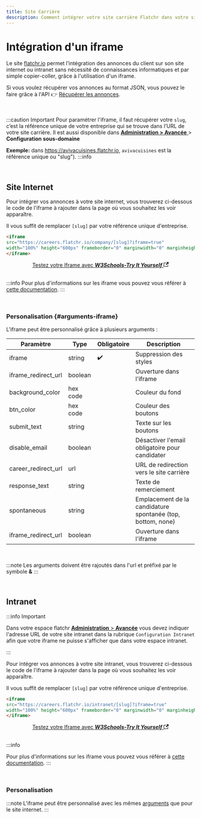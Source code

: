 ```yaml
---
title: Site Carrière
description: Comment intégrer votre site carrière Flatchr dans votre site internet ou intranet ? 
---
```

 
 # Intégration d'un iframe
 
<style>
@import url('https://fonts.googleapis.com/css2?family=Source+Sans+Pro&display=swap');
</style>

Le site [flatchr.io](https://www.flatchr.io/) permet l’intégration des annonces du client sur son site internet ou intranet sans nécessité de connaissances informatiques et par simple copier-coller, grâce à l'utilisation d'un iframe.

Si vous voulez récupérer vos annonces au format JSON, vous pouvez le faire grâce à l'API 👉 [Récupérer les annonces](/docs/QuickStart/Recuperer_les_annonces).

<br/>

:::caution Important
Pour paramétrer l'iframe, il faut récupérer votre `slug`, c’est la référence unique de votre entreprise qui se trouve dans l’URL de votre site carrière.
Il est aussi disponible dans [**Administration > Avancée** ](http://app.flatchr.io/#/board/settings/advanced) > **Configuration sous-domaine**

**Exemple:** dans https://avivacuisines.flatchr.io, `avivacuisines` est la référence unique ou "slug").
:::info

<br/>

## Site Internet

Pour intégrer vos annonces à votre site internet, vous trouverez ci-dessous le code de l'iframe à rajouter dans la page où vous souhaitez les voir apparaître. 

Il vous suffit de remplacer `[slug]` par votre référence unique d'entreprise. 



```html title="Code de l'iframe"
<iframe 
src="https://careers.flatchr.io/company/[slug]?iframe=true" 
width="100%" height="600px" frameborder="0" marginwidth="0" marginheight="0">
</iframe>
```
<center>
  <a class="button button--primary" href="https://www.w3schools.com/tags/tryit.asp?filename=tryhtml_iframe" style={{'background-color':'#04AA6D','border-color':'#04AA6D','font-family':"'Source Sans Pro', sans-serif",'font-size':'16px'}}>
    Testez votre Iframe avec   <strong><em>W3Schools-Try It Yourself</em></strong> <svg width="13.5" height="13.5" aria-hidden="true" viewBox="0 0 24 24" class="iconExternalLink_node_modules-@docusaurus-theme-classic-lib-next-theme-IconExternalLink-styles-module"><path fill="currentColor" d="M21 13v10h-21v-19h12v2h-10v15h17v-8h2zm3-12h-10.988l4.035 4-6.977 7.07 2.828 2.828 6.977-7.07 4.125 4.172v-11z"></path></svg> 
  </a>
</center>

<br/>


:::info
Pour plus d'informations sur les iframe vous pouvez vous référer à [cette documentation](https://www.w3schools.com/html/html_iframe.asp).
:::

<br/>

### Personalisation {#arguments-iframe}

L'iframe peut être personnalisé grâce à plusieurs arguments : 
<table>
  <thead>
  <tr>
    <th>Paramètre</th><th>Type</th><th>Obligatoire</th><th>Description</th>
  </tr>
  </thead>
  <tr>
    <td>iframe</td><td>string</td><td style={{textAlign:"center"}}>✔️</td><td>Suppression des styles</td>
  </tr>
  <tr>
    <td>iframe_redirect_url</td><td>boolean</td><td></td><td>Ouverture dans l'iframe</td>
  </tr>
  <tr>
    <td>background_color</td><td>hex code</td><td></td><td>Couleur du fond</td>
  </tr>
  <tr>
    <td>btn_color</td><td>hex code</td><td></td><td>Couleur des boutons</td>
  </tr>
  <tr>
    <td>submit_text</td><td>string</td><td></td><td>Texte sur les boutons</td>
  </tr>
  <tr>
    <td>disable_email</td><td>boolean</td><td></td><td>Désactiver l'email obligatoire pour candidater</td>
  </tr>
  <tr>
    <td>career_redirect_url</td><td>url</td><td></td><td>URL de redirection vers le site carrière</td>
  </tr>
  <tr>
    <td>response_text</td><td>string</td><td></td><td>Texte de remerciement</td>
  </tr>
  <tr>
    <td>spontaneous</td><td>string</td><td></td><td>Emplacement de la candidature spontanée (top, bottom, none)</td>
  </tr>
  <tr>
    <td>iframe_redirect_url</td><td>boolean</td><td></td><td>Ouverture dans l'iframe</td>
  </tr>  
</table>

<br/>

:::note
Les arguments doivent être rajoutés dans l'url et préfixé par le symbole **&**
:::


<br/>

## Intranet
:::info Important

Dans votre espace flatchr [**Administration** > **Avancée**](http://app.flatchr.io/#/board/settings/advanced) vous devez indiquer l'adresse URL de votre site intranet dans la rubrique `Configuration Intranet` afin que votre iframe ne puisse s'afficher que dans votre espace intranet.

:::

Pour intégrer vos annonces à votre site intranet, vous trouverez ci-dessous le code de l'iframe à rajouter dans la page où vous souhaitez les voir apparaître. 

Il vous suffit de remplacer `[slug]` par votre référence unique d'entreprise. 

```html title="Code de l'iframe"
<iframe 
src="https://careers.flatchr.io/intranet/[slug]?iframe=true" 
width="100%" height="600px" frameborder="0" marginwidth="0" marginheight="0">
</iframe>
```
<center>
  <a class="button button--primary" href="https://www.w3schools.com/tags/tryit.asp?filename=tryhtml_iframe" style={{'background-color':'#04AA6D','border-color':'#04AA6D','font-family':"'Source Sans Pro', sans-serif",'font-size':'16px'}}>
    Testez votre Iframe avec   <strong><em>W3Schools-Try It Yourself</em></strong> <svg width="13.5" height="13.5" aria-hidden="true" viewBox="0 0 24 24" class="iconExternalLink_node_modules-@docusaurus-theme-classic-lib-next-theme-IconExternalLink-styles-module"><path fill="currentColor" d="M21 13v10h-21v-19h12v2h-10v15h17v-8h2zm3-12h-10.988l4.035 4-6.977 7.07 2.828 2.828 6.977-7.07 4.125 4.172v-11z"></path></svg> 
  </a>
</center>

<br/>


:::info

Pour plus d'informations sur les iframe vous pouvez vous référer à [cette documentation](https://www.w3schools.com/html/html_iframe.asp).
:::

<br/>

### Personalisation

:::note
L'iframe peut être personnalisé avec les mêmes [arguments](#arguments-iframe) que pour le site internet.
:::